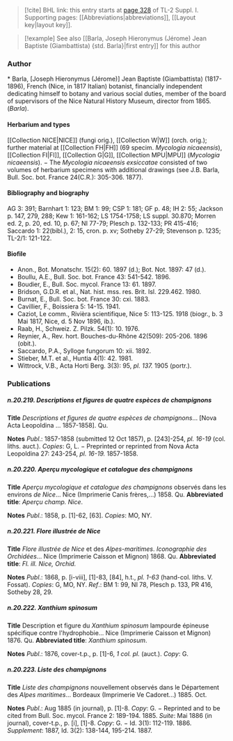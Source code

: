 > [!cite] BHL link: this entry starts at [page 328](https://www.biodiversitylibrary.org/item/103858#page/340/mode/1up) of TL-2 Suppl. I.
> Supporting pages: [[Abbreviations|abbreviations]], [[Layout key|layout key]].

> [!example] See also [[Barla, Joseph Hieronymus (Jérome) Jean Baptiste (Giambattista) {std. Barla}|first entry]] for this author

### Author

\* Barla, \[Joseph Hieronymus (Jérome)\] Jean Baptiste (Giambattista) (1817-1896), French (Nice, in 1817 Italian) botanist, financially independent dedicating himself to botany and various social duties, member of the board of supervisors of the Nice Natural History Museum, director from 1865. (*Barla*).

#### Herbarium and types

[[Collection NICE|NICE]] (fungi orig.), [[Collection W|W]] (orch. orig.); further material at [[Collection FH|FH]] (69 specim. *Mycologia nicaeensis*), [[Collection FI|FI]], [[Collection G|G]], [[Collection MPU|MPU]] (*Mycologia nicaeensis*). − The *Mycologia nicaeensis exsiccatae* consisted of two volumes of herbarium specimens with additional drawings (see J.B. Barla, Bull. Soc. bot. France 24(C.R.): 305-306. 1877).

#### Bibliography and biography

AG 3: 391; Barnhart 1: 123; BM 1: 99; CSP 1: 181; GF p. 48; IH 2: 55; Jackson p. 147, 279, 288; Kew 1: 161-162; LS 1754-1758; LS suppl. 30.870; Morren ed. 2, p. 20, ed. 10, p. 67; NI 77-79; Plesch p. 132-133; PR 415-416; Saccardo 1: 22(bibl.), 2: 15, cron. p. xv; Sotheby 27-29; Stevenson p. 1235; TL-2/1: 121-122.

#### Biofile

- Anon., Bot. Monatschr. 15(2): 60. 1897 (d.); Bot. Not. 1897: 47 (d.).
- Boullu, A.E., Bull. Soc. bot. France 43: 541-542. 1896.
- Boudier, E., Bull. Soc. mycol. France 13: 61. 1897.
- Bridson, G.D.R. et al., Nat. hist. mss. res. Brit. Isl. 229.462. 1980.
- Burnat, E., Bull. Soc. bot. France 30: cxi. 1883.
- Cavillier, F., Boissiera 5: 14-15. 1941.
- Caziot, Le comm., Rivièra scientifique, Nice 5: 113-125. 1918 (biogr., b. 3 Mai 1817, Nice, d. 5 Nov 1896, ib.).
- Raab, H., Schweiz. Z. Pilzk. 54(1): 10. 1976.
- Reynier, A., Rev. hort. Bouches-du-Rhône 42(509): 205-206. 1896 (obit.).
- Saccardo, P.A., Sylloge fungorum 10: xii. 1892.
- Stieber, M.T. et al., Huntia 4(1): 42. 1981.
- Wittrock, V.B., Acta Horti Berg. 3(3): 95, *pl. 137.* 1905 (portr.).

### Publications

##### n.20.219. Descriptions et figures de quatre espèces de champignons

**Title**
*Descriptions et figures de quatre espèces de champignons*... \[Nova Acta Leopoldina ... 1857-1858\]. Qu.

**Notes**
*Publ*.: 1857-1858 (submitted 12 Oct 1857), p. \[243\]-254, *pl. 16-19* (col. liths. auct.). *Copies*: G, L. − Preprinted or reprinted from Nova Acta Leopoldina 27: 243-254, *pl. 16-19.* 1857-1858.

##### n.20.220. Aperçu mycologique et catalogue des champignons

**Title**
*Aperçu mycologique et catalogue des champignons* observés dans les environs *de Nice*... Nice (Imprimerie Canis frères,...) 1858. Qu.
**Abbreviated title**: *Aperçu champ. Nice*.

**Notes**
*Publ*.: 1858, p. \[1\]-62, \[63\]. *Copies*: MO, NY.

##### n.20.221. Flore illustrée de Nice

**Title**
*Flore illustrée de Nice* et des *Alpes-maritimes*. *Iconographie des Orchidées*... Nice (Imprimerie Caisson et Mignon) 1868. Qu.
**Abbreviated title**: *Fl. ill. Nice, Orchid.*

**Notes**
*Publ*.: 1868, p. \[i-viii\], \[1\]-83, \[84\], h.t., *pl. 1-63* (hand-col. liths. V. Fossat). *Copies*: G, MO, NY.
*Ref*.: BM 1: 99, NI 78, Plesch p. 133, PR 416, Sotheby 28, 29.

##### n.20.222. Xanthium spinosum

**Title**
Description et figure du *Xanthium spinosum* lampourde épineuse spécifique contre l'hydrophobie... Nice (Imprimerie Caisson et Mignon) 1876. Qu.
**Abbreviated title**: *Xanthium spinosum*.

**Notes**
*Publ*.: 1876, cover-t.p., p. \[1\]-6, *1 col. pl.* (auct.). *Copy*: G.

##### n.20.223. Liste des champignons

**Title**
*Liste des champignons* nouvellement observés dans le Département des *Alpes maritimes*... Bordeaux (Imprimerie Ve Cadoret...) 1885. Oct.

**Notes**
*Publ*.: Aug 1885 (in journal), p. \[1\]-8. *Copy*: G. − Reprinted and to be cited from Bull. Soc. mycol. France 2: 189-194. 1885.
*Suite*: Mai 1886 (in journal), cover-t.p., p. \[i\], \[1\]-8. *Copy*: G. − Id. 3(1): 112-119. 1886.
*Supplement*: 1887, Id. 3(2): 138-144, 195-214. 1887.

